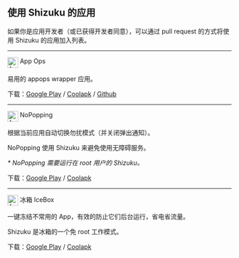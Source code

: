 ## 使用 Shizuku 的应用

如果你是应用开发者（或已获得开发者同意），可以通过 pull request 的方式将使用 Shizuku 的应用加入列表。

---

<img src="https://lh3.googleusercontent.com/jmZVmRv9aznINxRTdolwOGkOHmqt6q_ZSVF0zPA-c5ykD7VSg3vyQbz7ow7wBT9LPxPY" title="AppOps" width="24" align="top"/> App Ops

易用的 appops wrapper 应用。

下载：[Google Play](https://play.google.com/store/apps/details?id=rikka.appops) / [Coolapk](https://www.coolapk.com/apk/rikka.appops) / [Github](https://github.com/RikkaApps/App-Ops-issue-tracker/releases/tag/files)

---
<img src="https://lh3.googleusercontent.com/WVOkVE75b9rby23ADx509k-X5zADbv_LMQASrzrxySUkPLDGjumqT9vIm0PygYxavZo" title="AppOps" width="24" align="top"/> NoPopping

根据当前应用自动切换勿扰模式（并关闭弹出通知）。

NoPopping 使用 Shizuku 来避免使用无障碍服务。

*\* NoPopping 需要运行在 root 用户的 Shizuku。*

下载：[Google Play](https://play.google.com/store/apps/details?id=rikka.nopeeking) / [Coolapk](https://coolapk.com/apk/rikka.nopeeking)

---
<img src="https://lh3.googleusercontent.com/zHmsSkhwn5Yz6LA2UtsdPkqfoepRQAKuDCM2UwT2IbSO9oGGtSv0b0dEeXGjdqZJtNg" title="AppOps" width="24" align="top"/> 冰箱 IceBox

一键冻结不常用的 App，有效的防止它们后台运行，省电省流量。

Shizuku 是冰箱的一个免 root 工作模式。

下载：[Google Play](https://play.google.com/store/apps/details?id=com.catchingnow.icebox) / [Coolapk](https://coolapk.com/apk/com.catchingnow.icebox)